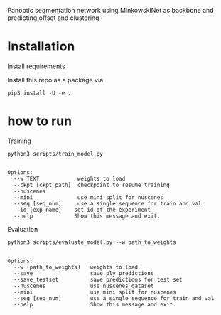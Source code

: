 Panoptic segmentation network using MinkowskiNet as backbone and predicting offset and clustering

# Installation

Install requirements

Install this repo as a package via 

```
pip3 install -U -e .
```

# how to run

Training

```
python3 scripts/train_model.py


Options:
  --w TEXT            weights to load
  --ckpt [ckpt_path]  checkpoint to resume training
  --nuscenes
  --mini              use mini split for nuscenes
  --seq [seq_num]     use a single sequence for train and val
  --id [exp_name]    set id of the experiment
  --help             Show this message and exit.
```

Evaluation

```
python3 scripts/evaluate_model.py --w path_to_weights


Options:
  --w [path_to_weights]   weights to load
  --save                  save ply predictions
  --save_testset          save predictions for test set
  --nuscenes              use nuscenes dataset
  --mini                  use mini split for nuscenes
  --seq [seq_num]         use a single sequence for train and val
  --help                  Show this message and exit.
```
